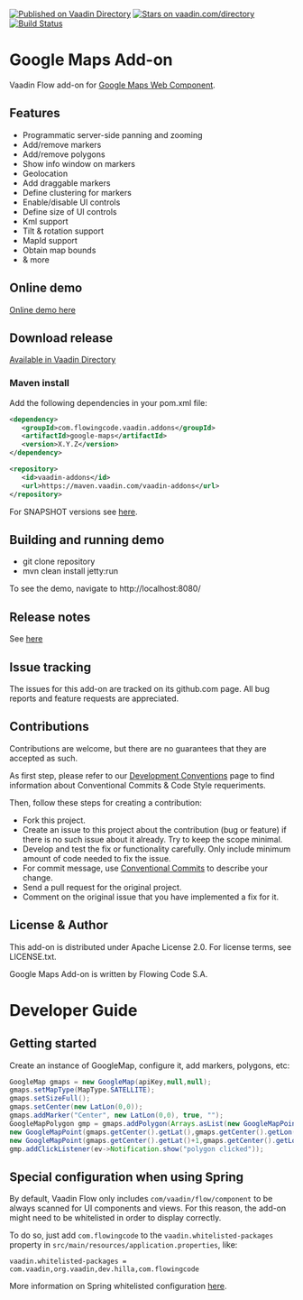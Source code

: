 [![Published on Vaadin Directory](https://img.shields.io/badge/Vaadin%20Directory-published-00b4f0.svg)](https://vaadin.com/directory/component/google-maps-addon)
[![Stars on vaadin.com/directory](https://img.shields.io/vaadin-directory/star/google-maps-addon.svg)](https://vaadin.com/directory/component/google-maps-addon)
[![Build Status](https://jenkins.flowingcode.com/job/GoogleMaps-14-addon/badge/icon)](https://jenkins.flowingcode.com/job/GoogleMaps-14-addon)

# Google Maps Add-on

Vaadin Flow add-on for [Google Maps Web Component](https://github.com/FlowingCode/google-map).

## Features

* Programmatic server-side panning and zooming
* Add/remove markers
* Add/remove polygons  
* Show info window on markers
* Geolocation
* Add draggable markers
* Define clustering for markers
* Enable/disable UI controls
* Define size of UI controls
* Kml support
* Tilt & rotation support
* MapId support
* Obtain map bounds
* & more

## Online demo

[Online demo here](http://addonsv24.flowingcode.com/googlemaps)

## Download release

[Available in Vaadin Directory](https://vaadin.com/directory/component/google-maps-addon)

### Maven install

Add the following dependencies in your pom.xml file:

```xml
<dependency>
   <groupId>com.flowingcode.vaadin.addons</groupId>
   <artifactId>google-maps</artifactId>
   <version>X.Y.Z</version>
</dependency>
```
<!-- the above dependency should be updated with latest released version information -->

```xml
<repository>
   <id>vaadin-addons</id>
   <url>https://maven.vaadin.com/vaadin-addons</url>
</repository>
```

For SNAPSHOT versions see [here](https://maven.flowingcode.com/snapshots/).

## Building and running demo

- git clone repository
- mvn clean install jetty:run

To see the demo, navigate to http://localhost:8080/

## Release notes

See [here](https://github.com/FlowingCode/GoogleMapsAddon/releases)

## Issue tracking

The issues for this add-on are tracked on its github.com page. All bug reports and feature requests are appreciated. 

## Contributions

Contributions are welcome, but there are no guarantees that they are accepted as such. 

As first step, please refer to our [Development Conventions](https://github.com/FlowingCode/DevelopmentConventions) page to find information about Conventional Commits & Code Style requeriments.

Then, follow these steps for creating a contribution:

- Fork this project.
- Create an issue to this project about the contribution (bug or feature) if there is no such issue about it already. Try to keep the scope minimal.
- Develop and test the fix or functionality carefully. Only include minimum amount of code needed to fix the issue.
- For commit message, use [Conventional Commits](https://github.com/FlowingCode/DevelopmentConventions/blob/main/conventional-commits.md) to describe your change.
- Send a pull request for the original project.
- Comment on the original issue that you have implemented a fix for it.

## License & Author

This add-on is distributed under Apache License 2.0. For license terms, see LICENSE.txt.

Google Maps Add-on is written by Flowing Code S.A.

# Developer Guide

## Getting started

Create an instance of GoogleMap, configure it, add markers, polygons, etc:
```java
GoogleMap gmaps = new GoogleMap(apiKey,null,null);
gmaps.setMapType(MapType.SATELLITE);
gmaps.setSizeFull();
gmaps.setCenter(new LatLon(0,0));
gmaps.addMarker("Center", new LatLon(0,0), true, "");
GoogleMapPolygon gmp = gmaps.addPolygon(Arrays.asList(new GoogleMapPoint(gmaps.getCenter()),
new GoogleMapPoint(gmaps.getCenter().getLat(),gmaps.getCenter().getLon()+1),
new GoogleMapPoint(gmaps.getCenter().getLat()+1,gmaps.getCenter().getLon())));
gmp.addClickListener(ev->Notification.show("polygon clicked"));
```

## Special configuration when using Spring

By default, Vaadin Flow only includes ```com/vaadin/flow/component``` to be always scanned for UI components and views. For this reason, the add-on might need to be whitelisted in order to display correctly. 

To do so, just add ```com.flowingcode``` to the ```vaadin.whitelisted-packages``` property in ```src/main/resources/application.properties```, like:

```vaadin.whitelisted-packages = com.vaadin,org.vaadin,dev.hilla,com.flowingcode```
 
More information on Spring whitelisted configuration [here](https://vaadin.com/docs/latest/integrations/spring/configuration/#configure-the-scanning-of-packages).
